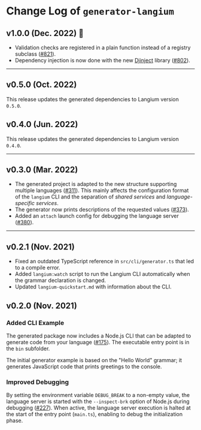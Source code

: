 # Change Log of `generator-langium`

## v1.0.0 (Dec. 2022) 🎉

 * Validation checks are registered in a plain function instead of a registry subclass ([#821](https://github.com/langium/langium/pull/821)).
 * Dependency injection is now done with the new [Djinject](https://github.com/langium/djinject) library ([#802](https://github.com/langium/langium/pull/802)).

---

## v0.5.0 (Oct. 2022)

This release updates the generated dependencies to Langium version `0.5.0`.

## v0.4.0 (Jun. 2022)

This release updates the generated dependencies to Langium version `0.4.0`.

---

## v0.3.0 (Mar. 2022)

 * The generated project is adapted to the new structure supporting multiple languages ([#311](https://github.com/langium/langium/pull/311)). This mainly affects the configuration format of the `langium` CLI and the separation of _shared services_ and _language-specific services_.
 * The generator now prints descriptions of the requested values ([#373](https://github.com/langium/langium/pull/373)).
 * Added an `attach` launch config for debugging the language server ([#380](https://github.com/langium/langium/pull/380)).

---

## v0.2.1 (Nov. 2021)

 * Fixed an outdated TypeScript reference in `src/cli/generator.ts` that led to a compile error.
 * Added `langium:watch` script to run the Langium CLI automatically when the grammar declaration is changed.
 * Updated `langium-quickstart.md` with information about the CLI.

## v0.2.0 (Nov. 2021)

### Added CLI Example

The generated package now includes a Node.js CLI that can be adapted to generate code from your language ([#175](https://github.com/langium/langium/pull/175)). The executable entry point is in the `bin` subfolder.

The initial generator example is based on the "Hello World" grammar; it generates JavaScript code that prints greetings to the console.

### Improved Debugging

 By setting the environment variable `DEBUG_BREAK` to a non-empty value, the language server is started with the `--inspect-brk` option of Node.js during debugging ([#227](https://github.com/langium/langium/pull/227)). When active, the language server execution is halted at the start of the entry point (`main.ts`), enabling to debug the initialization phase.
